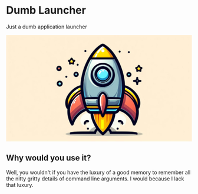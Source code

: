 # Dumb Launcher
Just a dumb application launcher

![Logo](/assets/images/logo.jpeg)


## Why would you use it?
Well, you wouldn't if you have the luxury of a good memory to remember all the nitty gritty details of command line arguments. I would because I lack that luxury.
